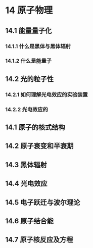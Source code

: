 # 14 原子物理

## 14.1 能量量子化

### 14.1.1 什么是黑体与黑体辐射

### 14.1.2 什么是能量子

## 14.2 光的粒子性

### 14.2.1 如何理解光电效应的实验装置

### 14.2.2 光电效应的


## 14.1 原子的核式结构

## 14.2 原子衰变和半衰期

## 14.3 黑体辐射

## 14.4 光电效应

## 14.5 电子跃迁与波尔理论

## 14.6 原子结合能

## 14.7 原子核反应及方程





